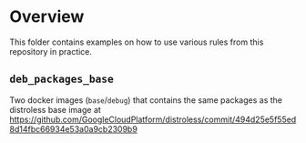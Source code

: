 # Overview

This folder contains examples on how to use various rules from this repository in practice.

## `deb_packages_base`

Two docker images (`base`/`debug`) that contains the same packages as the distroless base image at https://github.com/GoogleCloudPlatform/distroless/commit/494d25e5f55ed8d14fbc66934e53a0a9cb2309b9